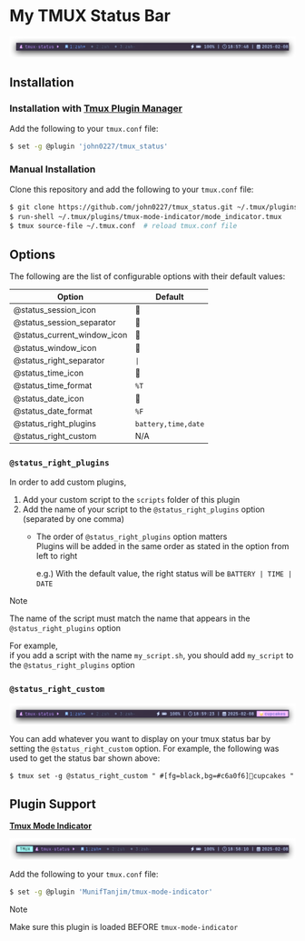 # My TMUX Status Bar

![TMUX Status Bar](./screenshots/status_bar.png)

## Installation

### Installation with [Tmux Plugin Manager](https://github.com/tmux-plugins/tpm)

Add the following to your `tmux.conf` file:

```sh
$ set -g @plugin 'john0227/tmux_status'
```

### Manual Installation

Clone this repository and add the following to your `tmux.conf` file:

```sh
$ git clone https://github.com/john0227/tmux_status.git ~/.tmux/plugins/tmux_status
$ run-shell ~/.tmux/plugins/tmux-mode-indicator/mode_indicator.tmux
$ tmux source-file ~/.tmux.conf  # reload tmux.conf file
```

## Options

The following are the list of configurable options with their default values:

| Option                      | Default             |
| --------------------------- | ------------------- |
| @status_session_icon        |                    |
| @status_session_separator   |                    |
| @status_current_window_icon |                    |
| @status_window_icon         |                    |
| @status_right_separator     | `\|`                |
| @status_time_icon           |                    |
| @status_time_format         | `%T`                |
| @status_date_icon           |                    |
| @status_date_format         | `%F`                |
| @status_right_plugins       | `battery,time,date` |
| @status_right_custom        | N/A                 |

### `@status_right_plugins`

In order to add custom plugins,

1. Add your custom script to the `scripts` folder of this plugin
2. Add the name of your script to the `@status_right_plugins` option (separated by one comma)
    - The order of `@status_right_plugins` option matters  
      Plugins will be added in the same order as stated in the option from left to right  

      e.g.) With the default value, the right status will be `BATTERY | TIME | DATE`

> [!NOTE]  
> The name of the script must match the name that appears in the `@status_right_plugins` option  
>   
> For example,  
> if you add a script with the name `my_script.sh`, you should add `my_script` to the `@status_right_plugins` option

### `@status_right_custom`

![Status Bar with custom element](./screenshots/status_bar_custom.png)

You can add whatever you want to display on your tmux status bar by setting the `@status_right_custom` option.
For example, the following was used to get the status bar shown above:

```shell
$ tmux set -g @status_right_custom " #[fg=black,bg=#c6a0f6]🧁cupcakes "
```

## Plugin Support

**[Tmux Mode Indicator](https://github.com/MunifTanjim/tmux-mode-indicator)**

![Status Bar with custom element](./screenshots/status_bar_tmux-mode-indicator.png)

Add the following to your `tmux.conf` file:

```sh
$ set -g @plugin 'MunifTanjim/tmux-mode-indicator'
```

> [!NOTE]  
> Make sure this plugin is loaded BEFORE `tmux-mode-indicator`
